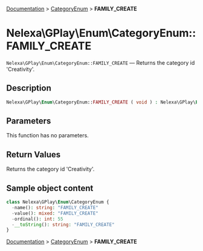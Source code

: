 [Documentation](../../README.md) > [CategoryEnum](README.md) > **FAMILY_CREATE**

# Nelexa\GPlay\Enum\CategoryEnum::FAMILY_CREATE
`Nelexa\GPlay\Enum\CategoryEnum::FAMILY_CREATE` — Returns the category id 'Creativity'.

## Description
```php
Nelexa\GPlay\Enum\CategoryEnum::FAMILY_CREATE ( void ) : Nelexa\GPlay\Enum\CategoryEnum
```

## Parameters
This function has no parameters.

## Return Values
Returns the category id 'Creativity'.

## Sample object content
```php
class Nelexa\GPlay\Enum\CategoryEnum {
  -name(): string: "FAMILY_CREATE"
  -value(): mixed: "FAMILY_CREATE"
  -ordinal(): int: 55
  -__toString(): string: "FAMILY_CREATE"
}
```

[Documentation](../../README.md) > [CategoryEnum](README.md) > **FAMILY_CREATE**
